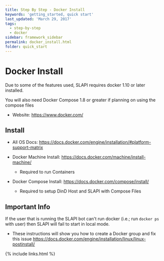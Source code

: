 ```yaml
---
title: Step By Step - Docker Install
keywords: 'getting_started, quick start'
last_updated: 'March 29, 2017'
tags:
  - step-by-step
  - docker
sidebar: framework_sidebar
permalink: docker_install.html
folder: quick_start
---
```


# Docker Install

Due to some of the features used, SLAPI requires docker 1.10 or later installed.

You will also need Docker Compose 1.8 or greater if planning on using the compose files

-   Website: <https://www.docker.com/>

## Install

-   All OS Docs: <https://docs.docker.com/engine/installation/#platform-support-matrix>

-   Docker Machine Install: <https://docs.docker.com/machine/install-machine/>
    -   Required to run Containers
-   Docker Compose Install: <https://docs.docker.com/compose/install/>
    -   Required to setup DinD Host and SLAPI with Compose Files

## Important Info

If the user that is running the SLAPI bot can't run docker (i.e.; run `docker ps` with user) then SLAPI will fail to start in local mode.

-   These instructions will show you how to create a Docker group and fix this issue <https://docs.docker.com/engine/installation/linux/linux-postinstall/>

{% include links.html %}

